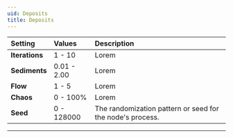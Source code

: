 ```yaml
---
uid: Deposits
title: Deposits
---
```


| Setting        | Values      | Description                                               |
| :------------- | :---------- | :-------------------------------------------------------- |
| **Iterations** | 1 - 10      | Lorem                                                     |
| **Sediments**  | 0.01 - 2.00 | Lorem                                                     |
| **Flow**       | 1 - 5       | Lorem                                                     |
| **Chaos**      | 0 - 100% | Lorem                                                     |
| **Seed**       | 0 - 128000  | The randomization pattern or seed for the node's process. |




***

<!--examples-->